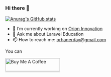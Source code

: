 ### Hi there 👋
[![Anurag's GitHub stats](https://github-readme-stats.vercel.app/api?username=orhanerday)](https://github.com/orhanerday/orhanerday)
<!--
**orhanerday/orhanerday** is a ✨ _special_ ✨ repository because its `README.md` (this file) appears on your GitHub profile.

Here are some ideas to get you started:
-->
- 🔭 I’m currently working on [Orion Innovation](https://orioninc.com)
- 💬 Ask me about Laravel Education
- 📫 How to reach me: orhanerday@gmail.com

You can

<a href="https://www.buymeacoffee.com/orhane" target="_blank"><img src="https://www.buymeacoffee.com/assets/img/custom_images/orange_img.png" alt="Buy Me A Coffee" style="height: 41px !important;width: 174px !important;box-shadow: 0px 3px 2px 0px rgba(190, 190, 190, 0.5) !important;-webkit-box-shadow: 0px 3px 2px 0px rgba(190, 190, 190, 0.5) !important;" ></a>
